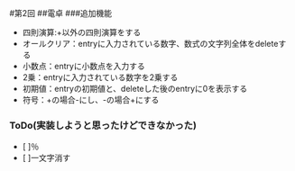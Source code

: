#第2回
##電卓
###追加機能
- 四則演算:+以外の四則演算をする
- オールクリア：entryに入力されている数字、数式の文字列全体をdeleteする
- 小数点：entryに小数点を入力する
- 2乗：entryに入力されている数字を2乗する
- 初期値：entryの初期値と、deleteした後のentryに0を表示する
- 符号：+の場合-にし、-の場合+にする

### ToDo(実装しようと思ったけどできなかった)
- [ ]％
- [ ]一文字消す